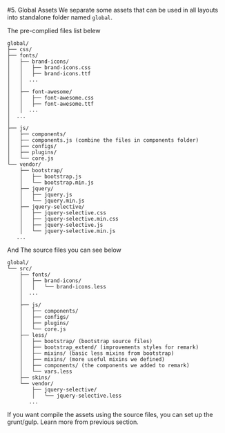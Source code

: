 #5. Global Assets
We separate some assets that can be used in all layouts into standalone folder named ```global```.

The pre-complied files list belew

    global/
    ├── css/
    ├── fonts/
    │   ├── brand-icons/
    │   │   ├── brand-icons.css
    │   │   ├── brand-icons.ttf
    │   │  ...
    │   │
    │   ├── font-awesome/
    │   │   ├── font-awesome.css
    │   │   ├── font-awesome.ttf
    │   │  ...
    │  ...
    │
    ├── js/
    │   ├── components/
    │   ├── components.js (combine the files in components folder)
    │   ├── configs/
    │   ├── plugins/
    │   └── core.js
    └── vendor/
        ├── bootstrap/
        │   ├── bootstrap.js
        │   └── bootstrap.min.js
        ├── jquery/
        │   ├── jquery.js
        │   └── jquery.min.js
        ├── jquery-selective/
        │   ├── jquery-selective.css
        │   ├── jquery-selective.min.css
        │   ├── jquery-selective.js
        │   └── jquery-selective.min.js
       ...

And The source files you can see below

    global/
    └── src/
        ├── fonts/
        │   ├── brand-icons/
        │   │   └── brand-icons.less
        │  ...
        │
        ├── js/
        │   ├── components/
        │   ├── configs/
        │   ├── plugins/
        │   └── core.js
        ├── less/
        │   ├── bootstrap/ (bootstrap source files)
        │   ├── bootstrap_extend/ (improvements styles for remark)
        │   ├── mixins/ (basic less mixins from bootstrap)
        │   ├── mixins/ (more useful mixins we defined)
        │   ├── components/ (the components we added to remark)
        │   └── vars.less
        ├── skins/
        └── vendor/
            ├── jquery-selective/
            │   └── jquery-selective.less
           ...

If you want compile the assets using the source files, you can set up the grunt/gulp. Learn more from previous section.
